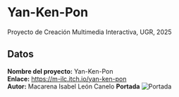 # Yan-Ken-Pon
Proyecto de Creación Multimedia Interactiva, UGR, 2025

## Datos
**Nombre del proyecto:** Yan-Ken-Pon  
**Enlace:** https://m-ilc.itch.io/yan-ken-pon  
**Autor:** Macarena Isabel León Canelo
**Portada**
![Portada](https://github.com/user-attachments/assets/26c1a0aa-d131-4bad-8508-83c445620fab)
